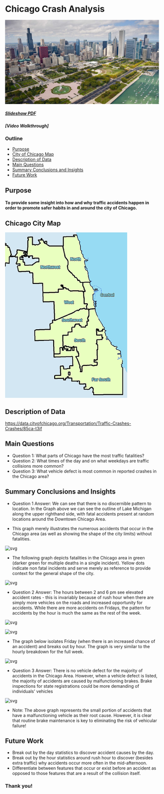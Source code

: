 # Chicago Crash Analysis

<img src="https://github.com/JosephDenney/ChicagoCrashes/blob/master/img/Chicago.jpeg" width="800"/>
<gif src="https://hips.hearstapps.com/esquireuk.cdnds.net/16/46/1479206864-donald-trump-wrong.gif?fill=480:287&resize=768:*" width="800"/>

##### [Slideshow PDF](pdfs/TrafficCollisionsChicago.pdf)
##### [Video Walkthrough]

### Outline
* [Purpose](#Purpose)
* [City of Chicago Map](#City_of_Chicago_Map)
* [Description of Data](#Description_of_Data)
* [Main Questions](#Main-Questions)
* [Summary Conclusions and Insights](#Summary-Conclusions-and-Insights)
* [Future Work](#Future-Work)

## Purpose

#### To provide some insight into how and why traffic accidents happen in order to promote safer habits in and around the city of Chicago. 

## Chicago City Map

<img src="https://github.com/JosephDenney/ChicagoCrashes/blob/master/img/City_regions.gif" width = "400"/>

## Description of Data

https://data.cityofchicago.org/Transportation/Traffic-Crashes-Crashes/85ca-t3if

## Main Questions
* Question 1: What parts of Chicago have the most traffic fatalities?
* Question 2: What times of the day and on what weekdays are traffic collisions more common?
* Question 3: What vehicle defect is most common in reported crashes in the Chicago area?

## Summary Conclusions and Insights
* Question 1 Answer: We can see that there is no discernible pattern to location. In the Graph above we can see the outline of Lake Michigan along the upper righthand side, with fatal accidents present at random locations around the Downtown Chicago Area. 

* This graph merely illustrates the numerous accidents that occur in the Chicago area (as well as showing the shape of the city limits) without fatalities. 

![svg](img/Question1_7_0.png)

* The following graph depicts fatalities in the Chicago area in green (darker green for multiple deaths in a single incident). Yellow dots indicate non fatal incidents and serve merely as reference to provide context for the general shape of the city. 

![svg](img/Question1_8_0.png)

* Question 2 Answer: The hours between 2 and 6 pm see elevated accident rates - this is invariably because of rush hour when there are simply more vehicles on the roads and increased opportunity for accidents. While there are more accidents on Fridays, the pattern for accidents by the hour is much the same as the rest of the week.

![svg](img/Question2_4_0.png)

![svg](img/Question2_5_0.png)

* The graph below isolates Friday (when there is an increased chance of an accident) and breaks out by hour. The graph is very similar to the hourly breakdown for the full week. 

![svg](img/Question2_7_0.png)

* Question 3 Answer: There is no vehicle defect for the majority of accidents in the Chicago Area. However, when a vehicle defect is listed, the majority of accidents are caused by malfunctioning brakes. Brake inspections for state registrations could be more demanding of individuals' vehicles

![svg](img/Question3_5_0.png) 

* Note: The above graph represents the small portion of accidents that have a malfunctioning vehicle as their root cause. However, it is clear that routine brake maintenance is key to eliminating the risk of vehicular failure!


## Future Work
* Break out by the day statistics to discover accident causes by the day.
* Break out by the hour statistics around rush hour to discover (besides extra traffic) why accidents occur more often in the mid-afternoon. 
* Differentiate between features that occur or exist before an accident as opposed to those features that are a result of the collision itself.


### Thank you!
